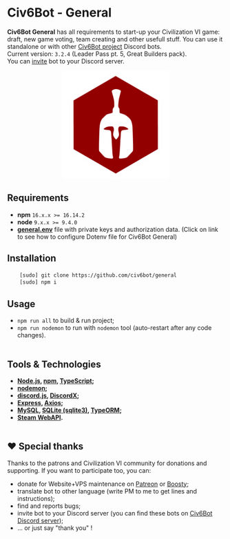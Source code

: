 # Civ6Bot - General

**Civ6Bot General** has all requirements to start-up your Civilization VI game: draft, new game voting, team creating and other usefull stuff. You can use it standalone or with other [Civ6Bot project](https://github.com/civ6bot/) Discord bots.
<br>
Current version: `3.2.4` (Leader Pass pt. 5, Great Builders pack).
<br>
You can [invite](https://discord.com/api/oauth2/authorize?client_id=1033084730276581456&permissions=466021116993&scope=bot) bot to your Discord server.
<p align="center">
    <img src="./images/general.png"  width="250" height="250">
</p>

## <a name="requirements"></a>Requirements
* **npm** `16.x.x >= 16.14.2`
* **node** `9.x.x >= 9.4.0`
* [**general.env**](./docs/env-general.md) file with private keys and authorization data. (Click on link to see how to configure Dotenv file for Civ6Bot General)

## <a name="installation"></a>Installation
```bash
    [sudo] git clone https://github.com/civ6bot/general
    [sudo] npm i
```

## <a name="usage"></a>Usage
* `npm run all` to build & run project;
* `npm run nodemon` to run with `nodemon` tool (auto-restart after any code changes).
<br/><br/>

## <a name="tools"></a>Tools & Technologies
* **[Node.js](https://nodejs.org/en/), [npm](https://www.npmjs.com/), [TypeScript](https://www.typescriptlang.org/);**
* **[nodemon](https://www.npmjs.com/package/nodemon);**
* **[discord.js](https://discord.js.org/#/), [DiscordX](https://www.npmjs.com/package/discordx);**
* **[Express](https://expressjs.com/), [Axios](https://www.npmjs.com/package/axios);**
* **[MySQL](https://www.npmjs.com/package/mysql), [SQLite (sqlite3)](https://www.npmjs.com/package/sqlite3), [TypeORM](https://typeorm.io/);**
* **[Steam WebAPI](https://steamcommunity.com/dev).**
<br/><br/>

## ❤️ Special thanks
Thanks to the patrons and Civilization VI community for donations and supporting. If you want to participate too, you can:
- donate for Website+VPS maintenance on [Patreon](https://www.patreon.com/civ6bot) or [Boosty](https://boosty.to/civ6bot);
- translate bot to other language (write PM to me to get lines and instructions);
- find and reports bugs;
- invite bot to your Discord server (you can find these bots on [Civ6Bot Discord server](https://discord.gg/CzCQPjxXTy));
- ... or just say "thank you" !
